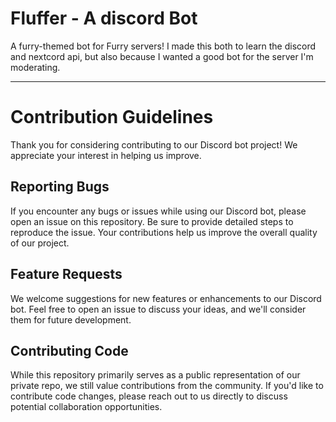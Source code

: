 # Fluffer - A discord Bot
 A furry-themed bot for Furry servers! I made this both to learn the discord and nextcord api, but also because I wanted a good bot for the server I'm moderating. 


---

# Contribution Guidelines

Thank you for considering contributing to our Discord bot project! We appreciate your interest in helping us improve.

## Reporting Bugs

If you encounter any bugs or issues while using our Discord bot, please open an issue on this repository. Be sure to provide detailed steps to reproduce the issue. Your contributions help us improve the overall quality of our project.

## Feature Requests

We welcome suggestions for new features or enhancements to our Discord bot. Feel free to open an issue to discuss your ideas, and we'll consider them for future development.

## Contributing Code

While this repository primarily serves as a public representation of our private repo, we still value contributions from the community. If you'd like to contribute code changes, please reach out to us directly to discuss potential collaboration opportunities.

